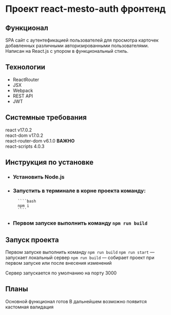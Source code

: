 # Проект react-mesto-auth фронтенд
## Функционал
SPA сайт с аутентефикацией пользователей для просмотра карточек добавленных различными авторизированными пользователями. Написан на React.js с упором в функциональный стиль. 

## Технологии
- ReactRouter
- JSX
- Webpack
- REST API
- JWT

## Системные требования
react v17.0.2  
react-dom v17.0.2  
react-router-dom v6.1.0 **ВАЖНО**  
react-scripts 4.0.3

## Инструкция по установке
* ### Установить Node.js
* ### Запустить в терминале в корне проекта команду:
        ````bash
        npm i
        ````
* ### Первом запуске выполнить команду `npm run build`
## Запуск проекта
Первом запуске выполнить команду `npm run build`
`npm run start` — запускает локальный сервер
`npm run build` — собирает проект при первом запуске или после внесения изменений

Сервер запускается по умолчанию на порту 3000

## Планы
Основной функционал готов
В дальнейшем возможно появится кастомная валидация
